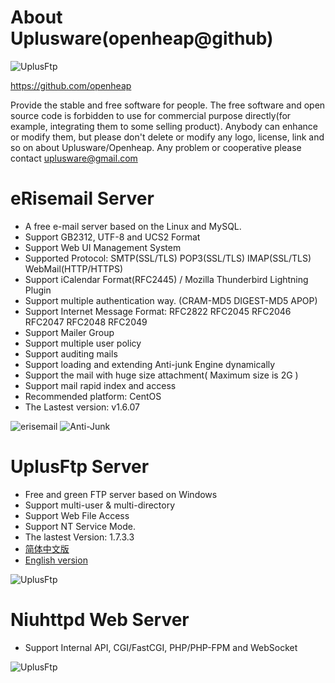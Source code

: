 About Uplusware(openheap@github)
==================
![UplusFtp](http://openheap.github.io/images/openheap.png)

https://github.com/openheap

Provide the stable and free software for people.
The free software and open source code is forbidden to use for commercial purpose directly(for example, integrating them to some selling product). 
Anybody can enhance or modify them, but please don't delete or modify any logo, license, link and so on about Uplusware/Openheap.
Any problem or cooperative please contact uplusware@gmail.com

# eRisemail Server
* A free e-mail server based on the Linux and MySQL.
* Support GB2312, UTF-8 and UCS2 Format
* Support Web UI Management System
* Supported Protocol: SMTP(SSL/TLS) POP3(SSL/TLS) IMAP(SSL/TLS) WebMail(HTTP/HTTPS)
* Support iCalendar Format(RFC2445) / Mozilla Thunderbird Lightning Plugin
* Support multiple authentication way. (CRAM-MD5 DIGEST-MD5 APOP)
* Support Internet Message Format: RFC2822 RFC2045 RFC2046 RFC2047 RFC2048 RFC2049
* Support Mailer Group
* Support multiple user policy
* Support auditing mails
* Support loading and extending Anti-junk Engine dynamically
* Support the mail with huge size attachment( Maximum size is 2G )
* Support mail rapid index and access
* Recommended platform: CentOS
* The Lastest version: v1.6.07

![erisemail](http://openheap.github.io/images/erisemail.gif) ![Anti-Junk](http://openheap.github.io/images/antijunk.gif)

# UplusFtp Server
* Free and green FTP server based on Windows
* Support multi-user & multi-directory
* Support Web File Access
* Support NT Service Mode.
* The lastest Version: 1.7.3.3
* [简体中文版](http://openheap.github.io/uplusftpsrv-cn-1.7.3.3.zip)
* [English version](http://openheap.github.io/uplusftpsrv-en-1.7.3.3.zip)

![UplusFtp](http://openheap.github.io/images/easyftpsrv.gif)

# Niuhttpd Web Server
* Support Internal API, CGI/FastCGI, PHP/PHP-FPM and WebSocket

![UplusFtp](http://openheap.github.io/images/niuhttpd.png)
